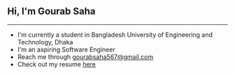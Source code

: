 ## Hi, I'm Gourab Saha  
-------------------------

- I'm currently a student in Bangladesh University of Engineering and Technology, Dhaka
- I'm an aspiring Software Engineer
- Reach me through [gourabsaha567@gmail.com](gourabsaha567@gmail.com)
- Check out my resume [here](https://drive.google.com/file/d/1Nug6rEmr2rClUKfICp9zeJ1JempUc3al/view?usp=sharing)
<!--
**ComeBackCity/ComeBackCity** is a ✨ _special_ ✨ repository because its `README.md` (this file) appears on your GitHub profile.

Here are some ideas to get you started:

- 🔭 I’m currently working on ...
- 🌱 I’m currently learning ...
- 👯 I’m looking to collaborate on ...
- 🤔 I’m looking for help with ...
- 💬 Ask me about ...
- 📫 How to reach me: ...
- 😄 Pronouns: ...
- ⚡ Fun fact: ...
-->
